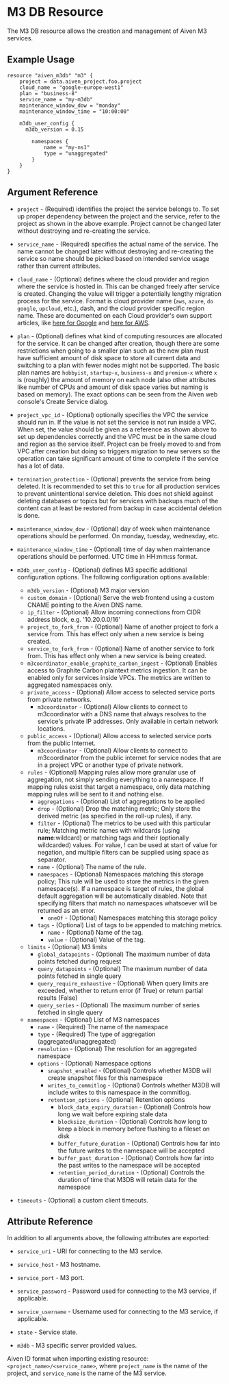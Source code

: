 # M3 DB Resource

The M3 DB resource allows the creation and management of Aiven M3 services.

## Example Usage

```hcl
resource "aiven_m3db" "m3" {
    project = data.aiven_project.foo.project
    cloud_name = "google-europe-west1"
    plan = "business-8"
    service_name = "my-m3db"
    maintenance_window_dow = "monday"
    maintenance_window_time = "10:00:00"
    
    m3db_user_config {
      m3db_version = 0.15
                    
        namespaces {
            name = "my-ns1"
            type = "unaggregated"
        }
    }
}
```

## Argument Reference

* `project` - (Required) identifies the project the service belongs to. To set up proper dependency
between the project and the service, refer to the project as shown in the above example.
Project cannot be changed later without destroying and re-creating the service.

* `service_name` - (Required) specifies the actual name of the service. The name cannot be changed
later without destroying and re-creating the service so name should be picked based on
intended service usage rather than current attributes.

* `cloud_name` - (Optional) defines where the cloud provider and region where the service is hosted
in. This can be changed freely after service is created. Changing the value will trigger
a potentially lengthy migration process for the service. Format is cloud provider name
(`aws`, `azure`, `do` `google`, `upcloud`, etc.), dash, and the cloud provider
specific region name. These are documented on each Cloud provider's own support articles,
like [here for Google](https://cloud.google.com/compute/docs/regions-zones/) and
[here for AWS](https://docs.aws.amazon.com/AmazonRDS/latest/UserGuide/Concepts.RegionsAndAvailabilityZones.html).

* `plan` - (Optional) defines what kind of computing resources are allocated for the service. It can
be changed after creation, though there are some restrictions when going to a smaller
plan such as the new plan must have sufficient amount of disk space to store all current
data and switching to a plan with fewer nodes might not be supported. The basic plan
names are `hobbyist`, `startup-x`, `business-x` and `premium-x` where `x` is
(roughly) the amount of memory on each node (also other attributes like number of CPUs
and amount of disk space varies but naming is based on memory). The exact options can be
seen from the Aiven web console's Create Service dialog.

* `project_vpc_id` - (Optional) optionally specifies the VPC the service should run in. If the value
is not set the service is not run inside a VPC. When set, the value should be given as a
reference as shown above to set up dependencies correctly and the VPC must be in the same
cloud and region as the service itself. Project can be freely moved to and from VPC after
creation but doing so triggers migration to new servers so the operation can take
significant amount of time to complete if the service has a lot of data.

* `termination_protection` - (Optional) prevents the service from being deleted. It is recommended to
set this to `true` for all production services to prevent unintentional service
deletion. This does not shield against deleting databases or topics but for services
with backups much of the content can at least be restored from backup in case accidental
deletion is done.

* `maintenance_window_dow` - (Optional) day of week when maintenance operations should be performed. 
On monday, tuesday, wednesday, etc.

* `maintenance_window_time` - (Optional) time of day when maintenance operations should be performed. 
UTC time in HH:mm:ss format.

* `m3db_user_config` - (Optional) defines M3 specific additional configuration options. The following 
configuration options available:
    * `m3db_version` - (Optional) M3 major version
    * `custom_domain` - (Optional) Serve the web frontend using a custom CNAME pointing to the Aiven DNS name.
    * `ip_filter` - (Optional) Allow incoming connections from CIDR address block, e.g. '10.20.0.0/16'
    * `project_to_fork_from` - (Optional) Name of another project to fork a service from. This has
    effect only when a new service is being created.
    * `service_to_fork_from` - (Optional)  Name of another service to fork from. This has effect only 
    when a new service is being created.
    * `m3coordinator_enable_graphite_carbon_ingest` - (Optional)  Enables access to Graphite Carbon 
    plaintext metrics ingestion. It can be enabled only for services inside VPCs. The 
    metrics are written to aggregated namespaces only.
    * `private_access` - (Optional) Allow access to selected service ports from private networks.
        * `m3coordinator` - (Optional) Allow clients to connect to m3coordinator with a DNS name that 
        always resolves to the service's private IP addresses. Only available in certain network locations.
    * `public_access` - (Optional) Allow access to selected service ports from the public Internet.
        * `m3coordinator` - (Optional) Allow clients to connect to m3coordinator from the public internet 
        for service nodes that are in a project VPC or another type of private network.
    * `rules` - (Optional) Mapping rules allow more granular use of aggregation, not simply sending 
    everything to a namespace. If mapping rules exist that target a namespace, only data matching mapping 
    rules will be sent to it and nothing else.
        * `aggregations` - (Optional) List of aggregations to be applied
        * `drop` - (Optional) Drop the matching metric; Only store the derived metric (as specified in the roll-up rules), if any.
        * `filter` - (Optional) The metrics to be used with this particular rule; Matching metric names with wildcards (using
        __name__:wildcard) or matching tags and their (optionally wildcarded) values. For value, !
        can be used at start of value for negation, and multiple filters can be supplied using space as separator.
        * `name` - (Optional) The name of the rule.
        * `namespaces` - (Optional) Namespaces matching this storage policy; This rule will be used to store 
        the metrics in the given namespace(s). If a namespace is target of rules, the global default 
        aggregation will be automatically disabled. Note that specifying filters that match no namespaces 
        whatsoever will be returned as an error.
            * `oneOf` - (Optional) Namespaces matching this storage policy
        * `tags` - (Optional) List of tags to be appended to matching metrics.
            * `name` - (Optional) Name of the tag.
            * `value` - (Optional) Value of the tag.
    * `limits` - (Optional) M3 limits
        * `global_datapoints` - (Optional) The maximum number of data points fetched during request
        * `query_datapoints` - (Optional) The maximum number of data points fetched in single query
        * `query_require_exhaustive` - (Optional) When query limits are exceeded, whether to return error 
        (if True) or return partial results (False)
        * `query_series` - (Optional) The maximum number of series fetched in single query
    * `namespaces` - (Optional) List of M3 namespaces
        * `name` - (Required) The name of the namespace
        * `type` - (Required) The type of aggregation (aggregated/unaggregated)
        * `resolution` - (Optional) The resolution for an aggregated namespace
        * `options` - (Optional) Namespace options
            * `snapshot_enabled` - (Optional) Controls whether M3DB will create snapshot files for 
            this namespace
            * `writes_to_commitlog` - (Optional) Controls whether M3DB will include writes to this 
            namespace in the commitlog.
            * `retention_options` - (Optional) Retention options
                * `block_data_expiry_duration` - (Optional) Controls how long we wait before expiring stale data
                * `blocksize_duration` - (Optional) Controls how long to keep a block in memory before 
                flushing to a fileset on disk
                * `buffer_future_duration` - (Optional) Controls how far into the future writes to 
                the namespace will be accepted
                * `buffer_past_duration` - (Optional) Controls how far into the past writes to the 
                namespace will be accepted
                * `retention_period_duration` - (Optional) Controls the duration of time that M3DB will 
                retain data for the namespace

* `timeouts` - (Optional) a custom client timeouts.
    
## Attribute Reference

In addition to all arguments above, the following attributes are exported:

* `service_uri` - URI for connecting to the M3 service.

* `service_host` - M3 hostname.

* `service_port` - M3 port.

* `service_password` - Password used for connecting to the M3 service, if applicable.

* `service_username` - Username used for connecting to the M3 service, if applicable.

* `state` - Service state.

* `m3db` - M3 specific server provided values.

Aiven ID format when importing existing resource: `<project_name>/<service_name>`, where `project_name`
is the name of the project, and `service_name` is the name of the M3 service.

